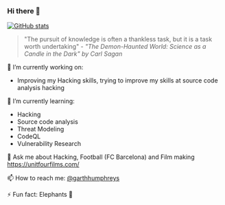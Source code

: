 ### Hi there 👋

[![GitHub stats](https://github-readme-stats.vercel.app/api?username=garthhumphreys)](https://github.com/anuraghazra/github-readme-stats)

> "The pursuit of knowledge is often a thankless task, but it is a task worth undertaking"
> _- "The Demon-Haunted World: Science as a Candle in the Dark" by Carl Sagan_

🔭 I’m currently working on:

- Improving my Hacking skills, trying to improve my skills at source code analysis hacking

🌱 I’m currently learning:

- Hacking
- Source code analysis
- Threat Modeling
- CodeQL
- Vulnerability Research

💬 Ask me about Hacking, Football (FC Barcelona) and Film making https://unitfourfilms.com/

📫 How to reach me: [@garthhumphreys](https://twitter.com/garthhumphreys)

⚡ Fun fact: Elephants 🐘

<!--
**garthhumphreys/garthhumphreys** is a ✨ _special_ ✨ repository because its `README.md` (this file) appears on your GitHub profile.

Here are some ideas to get you started:

- 🔭 I’m currently working on ...
- 🌱 I’m currently learning ...
- 👯 I’m looking to collaborate on ...
- 🤔 I’m looking for help with ...
- 💬 Ask me about ...
- 📫 How to reach me: ...
- 😄 Pronouns: ...
- ⚡ Fun fact: ...
-->
